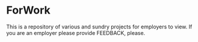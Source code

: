 # ForWork
This is a repository of various and sundry projects for employers to view.  If you are an employer please provide FEEDBACK, please.  
